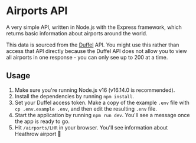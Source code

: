 # Airports API

A very simple API, written in Node.js with the Express framework, which returns basic information about airports around the world.

This data is sourced from the [Duffel](https://duffel.com) API. You might use this rather than access that API directly because the Duffel API does not allow you to view all airports in one response - you can only see up to 200 at a time.

## Usage

1. Make sure you're running Node.js v16 (v16.14.0 is recommended).
2. Install the dependencies by running `npm install`.
3. Set your Duffel access token. Make a copy of the example `.env` file with `cp .env.example .env`, and then edit the resulting `.env` file.
4. Start the application by running `npm run dev`. You'll see a message once the app is ready to go.
5. Hit `/airports/LHR` in your browser. You'll see information about Heathrow airport 🥳
